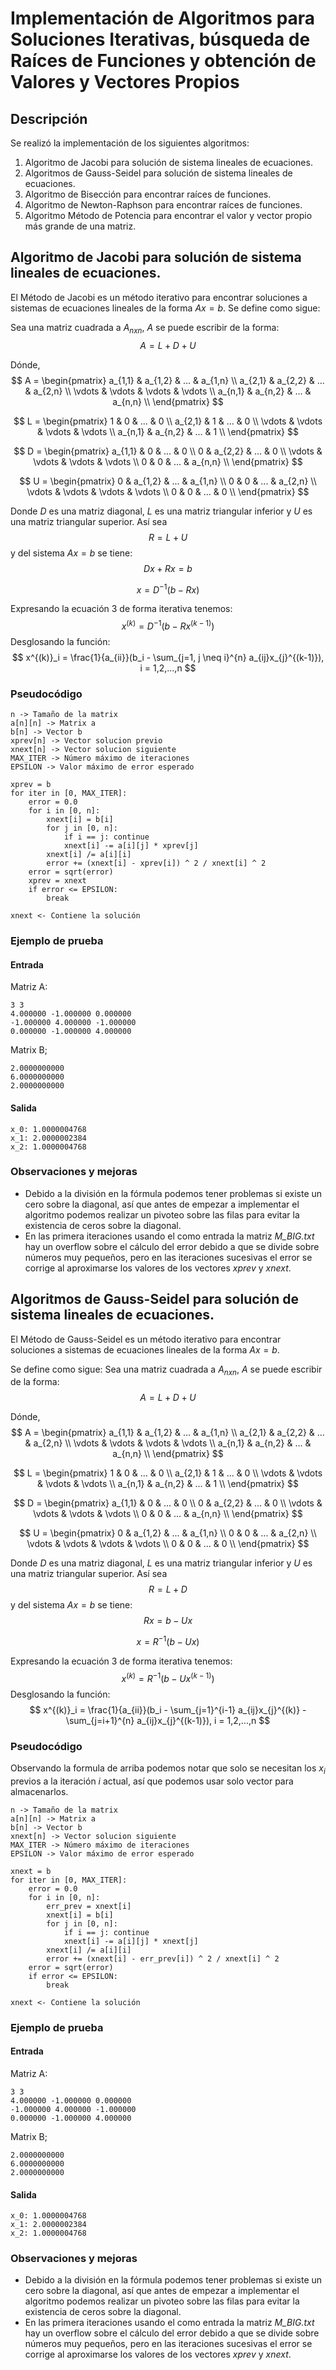 # Implementación de Algoritmos para Soluciones Iterativas,  búsqueda de Raíces de Funciones y obtención de Valores y Vectores Propios

## Descripción

Se realizó la implementación de los siguientes algoritmos:

1. Algoritmo de Jacobi para solución de sistema lineales de ecuaciones.
2. Algoritmos de Gauss-Seidel para solución de sistema lineales de ecuaciones.
3. Algoritmo de Bisección para encontrar raíces de funciones.
4. Algoritmo de Newton-Raphson para encontrar raíces de funciones.
5. Algoritmo Método de Potencia para encontrar el valor y vector propio más grande de una matriz.

## Algoritmo de Jacobi para solución de sistema lineales de ecuaciones.

El Método de Jacobi es un método iterativo para encontrar soluciones a sistemas de ecuaciones lineales de la forma $Ax= b$. Se define como sigue:

Sea una matriz cuadrada a $A_{nxn}$, $A$ se puede escribir de la forma:
$$
A = L+ D + U
$$

Dónde,
$$
A = 
\begin{pmatrix}
	a_{1,1} & a_{1,2} & ... & a_{1,n} \\
	a_{2,1} & a_{2,2} & ... & a_{2,n} \\
	\vdots & \vdots & \vdots & \vdots \\
	a_{n,1} & a_{n,2} & ... & a_{n,n} \\
\end{pmatrix}
$$

$$
L =
\begin{pmatrix}
	1 & 0 & ... & 0 \\
	a_{2,1} & 1 & ... & 0 \\
	\vdots & \vdots & \vdots & \vdots \\
	a_{n,1} & a_{n,2} & ... & 1 \\
\end{pmatrix}
$$

$$
D =
\begin{pmatrix}
	a_{1,1} & 0 & ... & 0 \\
	0 & a_{2,2} & ... & 0 \\
	\vdots & \vdots & \vdots & \vdots \\
	0 & 0 & ... & a_{n,n} \\
\end{pmatrix}
$$

$$
U = 
\begin{pmatrix}
	0 & a_{1,2} & ... & a_{1,n} \\
	0 & 0 & ... & a_{2,n} \\
	\vdots & \vdots & \vdots & \vdots \\
	0 & 0 & ... & 0 \\
\end{pmatrix}
$$

Donde $D$ es una matriz diagonal, $L$ es una matriz triangular inferior y $U$ es una matriz triangular superior. Así sea
$$
R = L + U
$$
y del sistema $Ax = b$ se tiene:
$$
Dx + Rx  = b
$$

$$
x = D^{-1}(b - Rx)
$$

Expresando la ecuación 3 de forma iterativa tenemos:
$$
x^{(k)} = D^{-1}(b - Rx^{(k-1)})
$$
Desglosando la función:
$$
x^{(k)}_i = \frac{1}{a_{ii}}(b_i - \sum_{j=1, j \neq i}^{n} a_{ij}x_{j}^{(k-1)}), i = 1,2,...,n
$$


### Pseudocódigo

```pseudocode
n -> Tamaño de la matrix
a[n][n] -> Matrix a
b[n] -> Vector b
xprev[n] -> Vector solucion previo
xnext[n] -> Vector solucion siguiente
MAX_ITER -> Número máximo de iteraciones
EPSILON -> Valor máximo de error esperado

xprev = b
for iter in [0, MAX_ITER]:
	error = 0.0
	for i in [0, n]:
		xnext[i] = b[i]
		for j in [0, n]:
			if i == j: continue
			xnext[i] -= a[i][j] * xprev[j]
		xnext[i] /= a[i][i]
		error += (xnext[i] - xprev[i]) ^ 2 / xnext[i] ^ 2
	error = sqrt(error)
	xprev = xnext
	if error <= EPSILON:
		break
	
xnext <- Contiene la solución
```

### Ejemplo de prueba

#### Entrada

Matriz A:

```
3 3
4.000000 -1.000000 0.000000 
-1.000000 4.000000 -1.000000 
0.000000 -1.000000 4.000000 
```

Matrix B;

```
2.0000000000
6.0000000000
2.0000000000
```

#### Salida

```
x_0: 1.0000004768
x_1: 2.0000002384
x_2: 1.0000004768
```

### Observaciones y mejoras

- Debido a la división en la fórmula podemos tener problemas si existe un cero sobre la diagonal, así que antes de empezar a implementar el algoritmo podemos realizar un pivoteo sobre las filas para evitar la existencia de ceros sobre la diagonal.
- En las primera iteraciones usando el como entrada la matriz *M_BIG.txt*  hay un overflow sobre el cálculo del error debido a que se divide sobre números muy pequeños, pero en las iteraciones sucesivas el error se corrige al aproximarse los valores de los vectores $xprev$ y $xnext$.

## Algoritmos de Gauss-Seidel para solución de sistema lineales de ecuaciones.

El Método de Gauss-Seidel es un método iterativo para encontrar soluciones a sistemas de ecuaciones lineales de la forma $Ax= b$.

Se define como sigue:
Sea una matriz cuadrada a $A_{nxn}$, $A$ se puede escribir de la forma:
$$
A = L+ D + U
$$

Dónde,
$$
A = 
\begin{pmatrix}
	a_{1,1} & a_{1,2} & ... & a_{1,n} \\
	a_{2,1} & a_{2,2} & ... & a_{2,n} \\
	\vdots & \vdots & \vdots & \vdots \\
	a_{n,1} & a_{n,2} & ... & a_{n,n} \\
\end{pmatrix}
$$

$$
L =
\begin{pmatrix}
	1 & 0 & ... & 0 \\
	a_{2,1} & 1 & ... & 0 \\
	\vdots & \vdots & \vdots & \vdots \\
	a_{n,1} & a_{n,2} & ... & 1 \\
\end{pmatrix}
$$

$$
D =
\begin{pmatrix}
	a_{1,1} & 0 & ... & 0 \\
	0 & a_{2,2} & ... & 0 \\
	\vdots & \vdots & \vdots & \vdots \\
	0 & 0 & ... & a_{n,n} \\
\end{pmatrix}
$$

$$
U = 
\begin{pmatrix}
	0 & a_{1,2} & ... & a_{1,n} \\
	0 & 0 & ... & a_{2,n} \\
	\vdots & \vdots & \vdots & \vdots \\
	0 & 0 & ... & 0 \\
\end{pmatrix}
$$

Donde $D$ es una matriz diagonal, $L$ es una matriz triangular inferior y $U$ es una matriz triangular superior. Así sea
$$
R = L + D
$$
y del sistema $Ax = b$ se tiene:
$$
Rx  = b - Ux
$$

$$
x = R^{-1}(b - Ux)
$$

Expresando la ecuación 3 de forma iterativa tenemos:
$$
x^{(k)} = R^{-1}(b - Ux^{(k-1)})
$$
Desglosando la función:
$$
x^{(k)}_i = \frac{1}{a_{ii}}(b_i - \sum_{j=1}^{i-1} a_{ij}x_{j}^{(k)} - \sum_{j=i+1}^{n} a_{ij}x_{j}^{(k-1)}), i = 1,2,...,n
$$

### Pseudocódigo

Observando la formula de arriba podemos notar que solo se necesitan los $x_i$ previos a la iteración $i$ actual, así que podemos usar solo vector para almacenarlos.

```pseudocode
n -> Tamaño de la matrix
a[n][n] -> Matrix a
b[n] -> Vector b
xnext[n] -> Vector solucion siguiente
MAX_ITER -> Número máximo de iteraciones
EPSILON -> Valor máximo de error esperado

xnext = b
for iter in [0, MAX_ITER]:
	error = 0.0
	for i in [0, n]:
		err_prev = xnext[i]
		xnext[i] = b[i]
		for j in [0, n]:
			if i == j: continue
			xnext[i] -= a[i][j] * xnext[j]
		xnext[i] /= a[i][i]
		error += (xnext[i] - err_prev[i]) ^ 2 / xnext[i] ^ 2
	error = sqrt(error)
	if error <= EPSILON:
		break
	
xnext <- Contiene la solución
```

### Ejemplo de prueba

#### Entrada

Matriz A:

```
3 3
4.000000 -1.000000 0.000000 
-1.000000 4.000000 -1.000000 
0.000000 -1.000000 4.000000 
```

Matrix B;

```
2.0000000000
6.0000000000
2.0000000000
```

#### Salida

```
x_0: 1.0000004768
x_1: 2.0000002384
x_2: 1.0000004768
```

### Observaciones y mejoras

- Debido a la división en la fórmula podemos tener problemas si existe un cero sobre la diagonal, así que antes de empezar a implementar el algoritmo podemos realizar un pivoteo sobre las filas para evitar la existencia de ceros sobre la diagonal.
- En las primera iteraciones usando el como entrada la matriz *M_BIG.txt*  hay un overflow sobre el cálculo del error debido a que se divide sobre números muy pequeños, pero en las iteraciones sucesivas el error se corrige al aproximarse los valores de los vectores $xprev$ y $xnext$.
